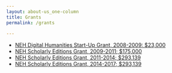 ```yaml
---
layout: about-us_one-column
title: Grants
permalink: /grants
 
---
```

 
-   [NEH Digital Humanities Start-Up Grant, 2008-2009: $23,000](/pdf/neh_grant_startup.pdf)
-   [NEH Scholarly Editions Grant, 2009-2011; $175,000](/pdf/neh_grant_2009-11.pdf)
-   [NEH Scholarly Editions Grant, 2011-2014; $293,139](/pdf/neh_grant_2011-14.pdf)
-   [NEH Scholarly Editions Grant, 2014-2017; $293,139](/pdf/neh_grant_2014-17.pdf)

